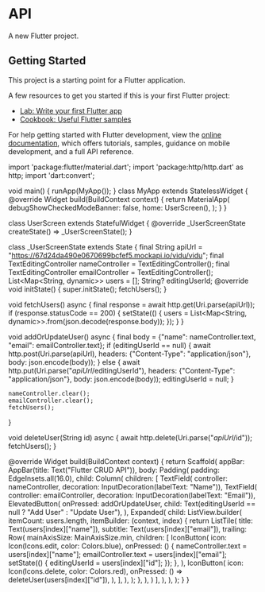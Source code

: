 # API

A new Flutter project.

## Getting Started

This project is a starting point for a Flutter application.

A few resources to get you started if this is your first Flutter project:

- [Lab: Write your first Flutter app](https://docs.flutter.dev/get-started/codelab)
- [Cookbook: Useful Flutter samples](https://docs.flutter.dev/cookbook)

For help getting started with Flutter development, view the
[online documentation](https://docs.flutter.dev/), which offers tutorials,
samples, guidance on mobile development, and a full API reference.




import 'package:flutter/material.dart';
import 'package:http/http.dart' as http;
import 'dart:convert';

void main() {
runApp(MyApp());
}
class MyApp extends StatelessWidget {
@override
Widget build(BuildContext context) {
return MaterialApp(
debugShowCheckedModeBanner: false,
home: UserScreen(),
);
}
}

class UserScreen extends StatefulWidget {
@override
_UserScreenState createState() => _UserScreenState();
}

class _UserScreenState extends State<UserScreen> {
final String apiUrl = "https://67d24da490e0670699bcfef5.mockapi.io/vidu/vidu";
final TextEditingController nameController = TextEditingController();
final TextEditingController emailController = TextEditingController();
List<Map<String, dynamic>> users = [];
String? editingUserId;
@override
void initState() {
super.initState();
fetchUsers();
}

void fetchUsers() async {
final response = await http.get(Uri.parse(apiUrl));
if (response.statusCode == 200) {
setState(() {
users = List<Map<String, dynamic>>.from(json.decode(response.body));
});
}
}

void addOrUpdateUser() async {
final body = {"name": nameController.text, "email": emailController.text};
if (editingUserId == null) {
await http.post(Uri.parse(apiUrl),
headers: {"Content-Type": "application/json"},
body: json.encode(body));
} else {
await http.put(Uri.parse("$apiUrl/$editingUserId"),
headers: {"Content-Type": "application/json"},
body: json.encode(body));
editingUserId = null;
}

    nameController.clear();
    emailController.clear();
    fetchUsers();
}

void deleteUser(String id) async {
await http.delete(Uri.parse("$apiUrl/$id"));
fetchUsers();
}

@override
Widget build(BuildContext context) {
return Scaffold(
appBar: AppBar(title: Text("Flutter CRUD API")),
body: Padding(
padding: EdgeInsets.all(16.0),
child: Column(
children: [
TextField(
controller: nameController,
decoration: InputDecoration(labelText: "Name")),
TextField(
controller: emailController,
decoration: InputDecoration(labelText: "Email")),
ElevatedButton(
onPressed: addOrUpdateUser,
child: Text(editingUserId == null ? "Add User" : "Update User"),
),
Expanded(
child: ListView.builder(
itemCount: users.length,
itemBuilder: (context, index) {
return ListTile(
title: Text(users[index]["name"]),
subtitle: Text(users[index]["email"]),
trailing: Row(
mainAxisSize: MainAxisSize.min,
children: [
IconButton(
icon: Icon(Icons.edit, color: Colors.blue),
onPressed: () {
nameController.text = users[index]["name"];
emailController.text = users[index]["email"];
setState(() {
editingUserId = users[index]["id"];
});
},
),
IconButton(
icon: Icon(Icons.delete, color: Colors.red),
onPressed: () => deleteUser(users[index]["id"]),
),
],
),
);
},
),
)
],
),
),
);
}
}
